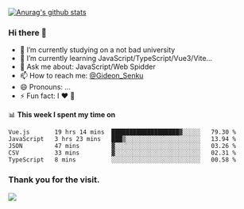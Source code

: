 [![Anurag's github stats](https://github-readme-stats.vercel.app/api?username=gideonsenku)](https://github.com/anuraghazra/github-readme-stats)
### Hi there 👋
- 🔭 I’m currently studying on a not bad university 
- 🌱 I’m currently learning JavaScript/TypeScript/Vue3/Vite...
- 💬 Ask me about: JavaScript/Web Spidder 
- 📫 How to reach me: [@Gideon_Senku](https://t.me/Gideon_Senku)
- 😄 Pronouns: ...
- ⚡ Fun fact: I ❤️ 🎵

📊 **This week I spent my time on**
<!--START_SECTION:waka-->
```text
Vue.js       19 hrs 14 mins  ███████████████████▓░░░░░   79.30 % 
JavaScript   3 hrs 23 mins   ███▒░░░░░░░░░░░░░░░░░░░░░   13.94 % 
JSON         47 mins         ▓░░░░░░░░░░░░░░░░░░░░░░░░   03.26 % 
CSV          33 mins         ▓░░░░░░░░░░░░░░░░░░░░░░░░   02.31 % 
TypeScript   8 mins          ░░░░░░░░░░░░░░░░░░░░░░░░░   00.58 % 
```
<!--END_SECTION:waka-->


### Thank you for the visit.
![](http://profile-counter.glitch.me/gideonsenku/count.svg)
<!--
**GideonSenku/GideonSenku** is a ✨ _special_ ✨ repository because its `README.md` (this file) appears on your GitHub profile.

Here are some ideas to get you started:

- 🔭 I’m currently working on ...
- 🌱 I’m currently learning ...
- 👯 I’m looking to collaborate on ...
- 🤔 I’m looking for help with ...
- 💬 Ask me about ...
- 📫 How to reach me: ...
- 😄 Pronouns: ...
- ⚡ Fun fact: ...
-->
